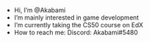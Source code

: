 - Hi, I’m @Akabami
- I’m mainly interested in game development
- I’m currently taking the CS50 course on EdX
- How to reach me: 
        Discord: Akabami#5480

<!---
Akabami/Akabami is a ✨ special ✨ repository because its `README.md` (this file) appears on your GitHub profile.
You can click the Preview link to take a look at your changes.
--->
